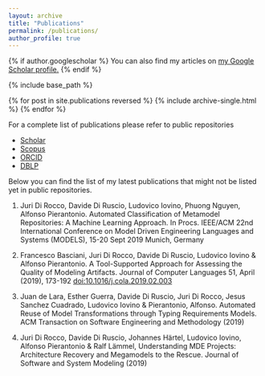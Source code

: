 ```yaml
---
layout: archive
title: "Publications"
permalink: /publications/
author_profile: true
---
```


{% if author.googlescholar %}
  You can also find my articles on <u><a href="{{author.googlescholar}}">my Google Scholar profile</a>.</u>
{% endif %}

{% include base_path %}

{% for post in site.publications reversed %}
  {% include archive-single.html %}
{% endfor %}


For a complete list of publications please refer to public repositories

* [Scholar](https://scholar.google.it/citations?user=JVTAEMMAAAAJ&hl=en)
* [Scopus](https://www.scopus.com/authid/detail.uri?authorId=15064742800)
* [ORCID](http://orcid.org/0000-0002-5231-3952)
* [DBLP](https://dblp.org/pers/hd/p/Pierantonio:Alfonso)

Below you can find the list of my latest publications that might not be listed yet in public repositories.

1. Juri Di Rocco, Davide Di Ruscio, Ludovico Iovino, Phuong Nguyen, Alfonso Pierantonio. Automated Classification of Metamodel Repositories: A Machine Learning Approach. In Procs. IEEE/ACM 22nd International Conference on Model Driven Engineering Languages and Systems (MODELS), 15-20 Sept 2019 Munich, Germany

1. Francesco Basciani, Juri Di Rocco, Davide Di Ruscio, Ludovico Iovino & Alfonso Pierantonio. A Tool-Supported Approach for Assessing the Quality of Modeling Artifacts. Journal of Computer Languages 51, April (2019), 173-192 [doi:10.1016/j.cola.2019.02.003](https://doi.org/10.1016/j.cola.2019.02.003)

1. Juan de Lara, Esther Guerra, Davide Di Ruscio, Juri Di Rocco, Jesus Sanchez Cuadrado, Ludovico Iovino & Pierantonio, Alfonso. Automated Reuse of Model Transformations through Typing Requirements Models. ACM Transaction on Software Engineering and Methodology (2019)

1. Juri Di Rocco, Davide Di Ruscio, Johannes Härtel, Ludovico Iovino, Alfonso Pierantonio & Ralf Lämmel, Understanding MDE Projects: Architecture Recovery and Megamodels to the Rescue. Journal of Software and System Modeling (2019) 



